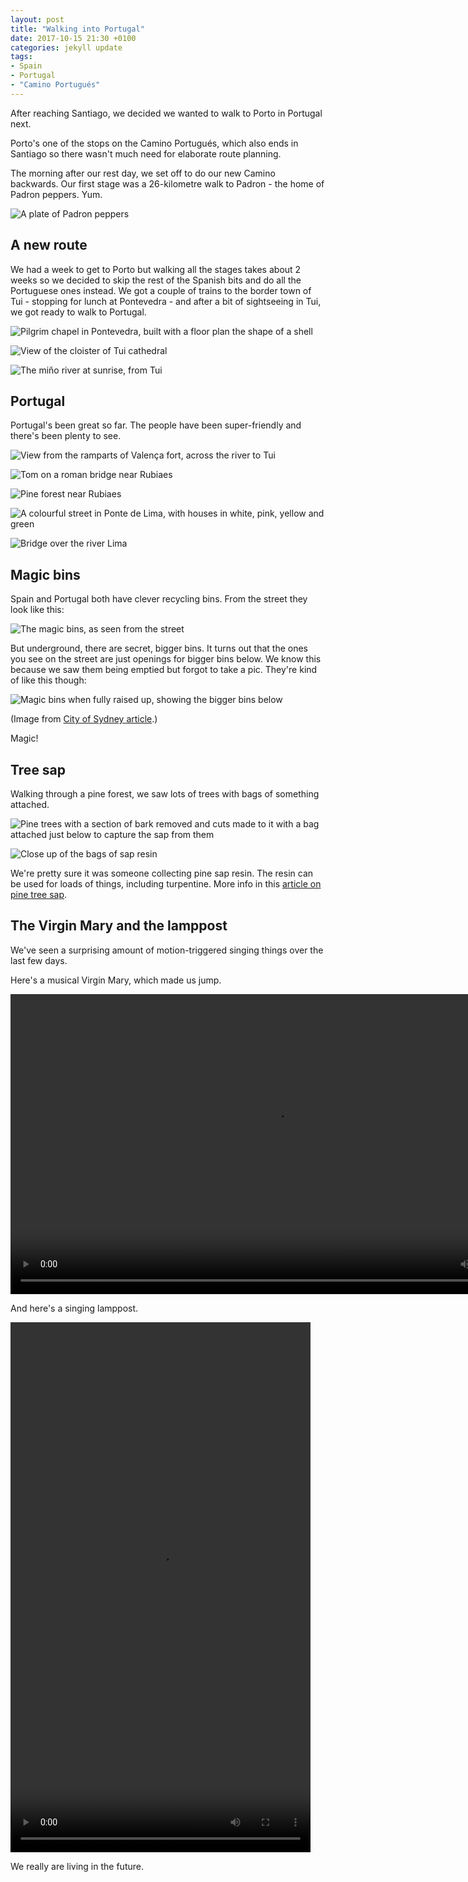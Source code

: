 ```yaml
---
layout: post
title: "Walking into Portugal"
date: 2017-10-15 21:30 +0100
categories: jekyll update
tags:
- Spain
- Portugal
- "Camino Portugués"
---
```


After reaching Santiago, we decided we wanted to walk to Porto in Portugal next.

Porto's one of the stops on the Camino Portugués, which also ends in Santiago so there wasn't much need for elaborate route planning.

The morning after our rest day, we set off to do our new Camino backwards. Our first stage was a 26-kilometre walk to Padron - the home of Padron peppers. Yum.

![A plate of Padron peppers](https://github.com/tombye/trexit/raw/gh-pages/assets/images/padron-peppers.jpg)

## A new route

We had a week to get to Porto but walking all the stages takes about 2 weeks so we decided to skip the rest of the Spanish bits and do all the Portuguese ones instead. We got a couple of trains to the border town of Tui - stopping for lunch at Pontevedra - and after a bit of sightseeing in Tui, we got ready to walk to Portugal.

![Pilgrim chapel in Pontevedra, built with a floor plan the shape of a shell](https://github.com/tombye/trexit/raw/gh-pages/assets/images/pilgrim-chapel-in-pondevedra.jpg)

![View of the cloister of Tui cathedral](https://github.com/tombye/trexit/raw/gh-pages/assets/images/tui-cathedral-cloister.jpg)

![The miňo river at sunrise, from Tui](https://github.com/tombye/trexit/raw/gh-pages/assets/images/mino-river-from-tui.jpg)

## Portugal

Portugal's been great so far. The people have been super-friendly and there's been plenty to see.

![View from the ramparts of Valença fort, across the river to Tui](https://github.com/tombye/trexit/raw/gh-pages/assets/images/view-from-valenca-fort.jpg)

![Tom on a roman bridge near Rubiaes](https://github.com/tombye/trexit/raw/gh-pages/assets/images/tom-on-roman-bridge.jpg)

![Pine forest near Rubiaes](https://github.com/tombye/trexit/raw/gh-pages/assets/images/pine-forest-near-rubiaes.jpg)

![A colourful street in Ponte de Lima, with houses in white, pink, yellow and green](https://github.com/tombye/trexit/raw/gh-pages/assets/images/colourful-houses-in-ponte-de-lima.jpg)

![Bridge over the river Lima](https://github.com/tombye/trexit/raw/gh-pages/assets/images/bridge-over-river-lima.jpg)

## Magic bins

Spain and Portugal both have clever recycling bins. From the street they look like this:

![The magic bins, as seen from the street](https://github.com/tombye/trexit/raw/gh-pages/assets/images/magic-recycling-bins.jpg)

But underground, there are secret, bigger bins. It turns out that the ones you see on the street are just openings for bigger bins below. We know this because we saw them being emptied but forgot to take a pic. They're kind of like this though:

![Magic bins when fully raised up, showing the bigger bins below](https://github.com/tombye/trexit/raw/gh-pages/assets/images/Royston-Street-underground-bins.jpg)

(Image from [City of Sydney article](http://www.cityofsydney.nsw.gov.au/vision/better-infrastructure/buildings-and-facilities/completed/underground-waste-trial).)

Magic!

## Tree sap

Walking through a pine forest, we saw lots of trees with bags of something attached. 

![Pine trees with a section of bark removed and cuts made to it with a bag attached just below to capture the sap from them]( https://github.com/tombye/trexit/raw/gh-pages/assets/images/pine-trees-bled-for-sap.jpg)

![Close up of the bags of sap resin](https://github.com/tombye/trexit/raw/gh-pages/assets/images/close-up-of-pine-tree-sap-bleeding.jpg)

We're pretty sure it was someone collecting pine sap resin. The resin can be used for loads of things, including turpentine. More info in this [article on pine tree sap](https://sciencing.com/do-trees-give-off-sap-6536543.html).

## The Virgin Mary and the lamppost 

We've seen a surprising amount of motion-triggered singing things over the last few days.

Here's a musical Virgin Mary, which made us jump.

<video src="https://github.com/tombye/trexit/raw/gh-pages/assets/images/musical-shrine.mp4" controls height="480" width="848" preload="metadata"><a href="https://github.com/tombye/trexit/raw/gh-pages/assets/images/musical-shrine.mp4">Download this video of a musical shrine to the virgin Mary</a></video>

And here's a singing lamppost.

<video src="https://github.com/tombye/trexit/raw/gh-pages/assets/images/musical-lamppost.mp4" controls height="848" width="480" preload="metadata"><a href="https://github.com/tombye/trexit/raw/gh-pages/assets/images/musical-lamppost.mp4">Download this video of a lamppost in Pontevedra de Lima broadcasting music.</a></video>

We really are living in the future.
